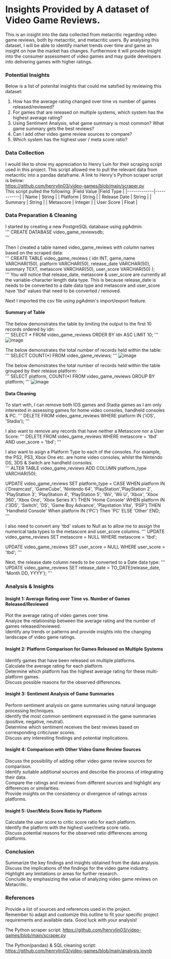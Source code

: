 # Insights Provided by A dataset of Video Game Reviews.
This is an insight into the data collected from metacritic regarding video game reviews, both by metacritic, and metacritic users. By analysing this dataset, I will be able to identify market trends over time and game an insight on how the market has changes. Furthermore it will provide insight into the consumer assessment of video games and may guide developers into delivering games with higher ratings.

### Potential Insights
Below is a list of potenital insights that could me satsfied by reviewing this dataset:

1. How has the average rating changed over time vs number of games released/reviewed?
2. For games that are released on multiple systems, which system has the highest average rating?
3. Using Sentiment Analysis, what game summary is most common? What game summary gets the best reviews?
4. Can I add other video game review sources to compare?
5. Which system has the highest user / meta score ratio?

### Data Collection
I would like to show my appreciation to Henry Luin for their scraping script used in this project. This script allowed me to pull the relevant data from metacritic into a pandas dataframe. A link to Henry's Python scraper script is below:  
https://github.com/henrylin03/video-games/blob/main/scraper.py  
This script pulled the following:
|Field Value |Field Type |
|-------------|------------|
| Name | String |
| Platform | String |
| Release Date | String |
| Summary | String |
| Metascore | Integer |
| User Score | Float |

### Data Preparation & Cleaning
I started by creating a new PostgreSQL database using pgAdmin:  
'''
CREATE DATABASE video_game_reviewsdb;  
'''

Then I created a table named video_game_reviews with column names based on the scraped data:  
'''
CREATE TABLE video_game_reviews (
  idn INT,
  game_name VARCHAR(150),
	platform VARCHAR(50),
	release_date VARCHAR(50),
	summary TEXT,
	metascore VARCHAR(50),
	user_score VARCHAR(50)
);  
'''
You will notice that release_date, metascore & user_score are currently all the variable-character length data type. This is because release_date is needs to be converted to a date data type and metascore and user_score have 'tbd' values that need to be converted / removed.  

Next I imported the csv file using pgAdmin's import/export feature.  

#### Summary of Table
The below demonstrates the table by limiting the output to the first 10 records ordered by idn:  
'''
SELECT *
FROM video_game_reviews
ORDER BY idn ASC
LIMIT 10;
'''
![image](https://github.com/TupperwareBox/VideoGameCriticReview/assets/134697309/b37573bc-8f12-4ad7-95f7-f6a973b06447)
  
The below demonstrates the total number of records held within the table:  
'''
SELECT COUNT(*)
FROM video_game_reviews;
'''
![image](https://github.com/TupperwareBox/VideoGameCriticReview/assets/134697309/40b01d71-2347-44f7-867e-d988a28290dc)

  
The below demonstrates the total number of records held within the table grouped by their release platform:  
'''
SELECT platform, COUNT(*)
FROM video_game_reviews
GROUP BY platform;
'''
![image](https://github.com/TupperwareBox/VideoGameCriticReview/assets/134697309/0f695cb8-cc13-4a8e-96da-537c876e1634)

#### Data Cleaning

To start with, I can remove both IOS games and Stadia games as I am only interested in assessing games for home video consoles, handheld consoles & PC.
'''
DELETE FROM video_game_reviews
WHERE platform IN ('iOS', 'Stadia');
'''

I also want to remove any records that have neither a Metascore nor a User Score:
'''
DELETE FROM video_game_reviews
WHERE metascore = 'tbd' AND user_score = 'tbd';
'''

I also want to asign a Platform Type to each of the consoles. For example, the PS2, PS3, Xbox One etc. are home video consoles, whilst the Nintendo DS, 3DS & Switch are handheld consoles.  
'''
ALTER TABLE video_game_reviews
ADD COLUMN platform_type VARCHAR(50);

UPDATE video_game_reviews
SET platform_type = CASE
    WHEN platform IN ('Dreamcast', 'GameCube', 'Nintendo 64', 'PlayStation','PlayStation 2', 'PlayStation 3', 'PlayStation 4', 'PlayStation 5', 'Wii', 'Wii U', 'Xbox', 'Xbox 360', 'Xbox One', 'Xbox Series X') THEN 'Home Console'
    WHEN platform IN ('3DS', 'Switch', 'DS', 'Game Boy Advance', 'Playstation Vita', 'PSP') THEN 'Handheld Console'
	When platform IN ('PC') Then 'PC'
	ELSE 'Other'
END;  
'''

I also need to convert any 'tbd' values to Null as to allow me to assign the numerical tada types to the metascore and user_score columns.
''' 
UPDATE video_game_reviews
SET metascore = NULL
WHERE metascore = 'tbd';

UPDATE video_game_reviews
SET user_score = NULL
WHERE user_score = 'tbd';
'''

Next, the release date column needs to be converted to a Date data type:
'''
UPDATE video_game_reviews
SET release_date = TO_DATE(release_date, 'Month DD, YYYY');
'''


### Analysis & Insights
#### Insight 1: Average Rating over Time vs. Number of Games Released/Reviewed
Plot the average rating of video games over time.  
Analyze the relationship between the average rating and the number of games released/reviewed.  
Identify any trends or patterns and provide insights into the changing landscape of video game ratings.  
#### Insight 2: Platform Comparison for Games Released on Multiple Systems
Identify games that have been released on multiple platforms.  
Calculate the average rating for each platform.  
Determine which platform has the highest average rating for these multi-platform games.  
Discuss possible reasons for the observed differences.  
#### Insight 3: Sentiment Analysis of Game Summaries
Perform sentiment analysis on game summaries using natural language processing techniques.  
Identify the most common sentiment expressed in the game summaries (positive, negative, neutral).  
Determine which sentiment receives the best reviews based on corresponding critic/user scores.  
Discuss any interesting findings and potential implications.  
#### Insight 4: Comparison with Other Video Game Review Sources
Discuss the possibility of adding other video game review sources for comparison.  
Identify suitable additional sources and describe the process of integrating their data.  
Compare the ratings and reviews from different sources and highlight any differences or similarities.  
Provide insights on the consistency or divergence of ratings across platforms.  
#### Insight 5: User/Meta Score Ratio by Platform
Calculate the user score to critic score ratio for each platform.  
Identify the platform with the highest user/meta score ratio.  
Discuss potential reasons for the observed ratio differences among platforms.  

### Conclusion
Summarize the key findings and insights obtained from the data analysis.  
Discuss the implications of the findings for the video game industry.  
Highlight any limitations or areas for further research.  
Conclude by emphasizing the value of analyzing video game reviews on Metacritic.  
### References
Provide a list of sources and references used in the project.  
Remember to adapt and customize this outline to fit your specific project requirements and available data. Good luck with your analysis!  

The Python scraper script:
https://github.com/henrylin03/video-games/blob/main/scraper.py

The Python(pandas) & SQL cleaning script:
https://github.com/henrylin03/video-games/blob/main/analysis.ipynb
